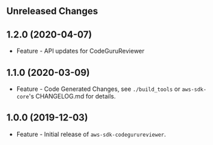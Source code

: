 Unreleased Changes
------------------

1.2.0 (2020-04-07)
------------------

* Feature - API updates for CodeGuruReviewer

1.1.0 (2020-03-09)
------------------

* Feature - Code Generated Changes, see `./build_tools` or `aws-sdk-core`'s CHANGELOG.md for details.

1.0.0 (2019-12-03)
------------------

* Feature - Initial release of `aws-sdk-codegurureviewer`.

